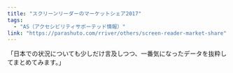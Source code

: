 ```yaml
---
title: "スクリーンリーダーのマーケットシェア2017"
tags:
  - "AS（アクセシビリティサポーテッド情報）"
link: "https://parashuto.com/rriver/others/screen-reader-market-share"
---
```


「日本での状況についても少しだけ言及しつつ、一番気になったデータを抜粋してまとめてみます。」
